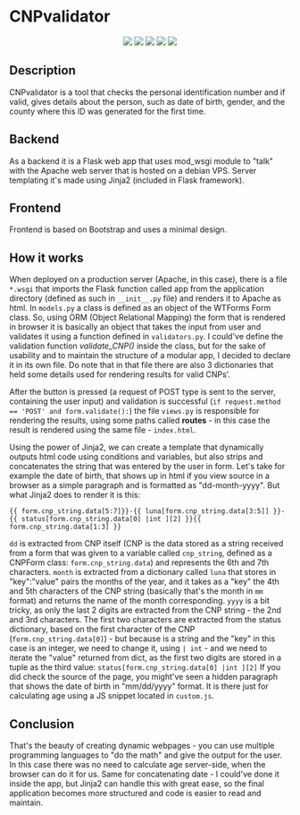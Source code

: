 # CNPvalidator

<p align="center">
  <img src="https://img.shields.io/github/repo-size/razcristea/CNPvalidator?color=green" /> <img src="https://img.shields.io/github/license/razcristea/CNPvalidator" /> <img src="https://img.shields.io/badge/python-3.7-green?logo=python&logoColor=white" /> <img src="https://img.shields.io/badge/debian-VPS-red?logo=debian&logoColor=white" /> <img src="https://img.shields.io/badge/Flask-framework-red?logo=flask&logoColor=white" />
</p>

## Description
CNPvalidator is a tool that checks the personal identification number and if valid, gives details about the person, such as date of birth, gender, and the county where this ID was generated for the first time.

## Backend
As a backend it is a Flask web app that uses mod_wsgi module to "talk" with the Apache web server that is hosted on a debian VPS. Server templating it's made using Jinja2 (included in Flask framework).

## Frontend
Frontend is based on Bootstrap and uses a minimal design.

## How it works
When deployed on a production server (Apache, in this case), there is a file `*.wsgi` that imports the Flask function called app from the application directory (defined as such in `__init__.py` file) and renders it to Apache as html.
In `models.py` a class is defined as an object of the WTForms Form class. So, using ORM (Object Relational Mapping) the form that is rendered in browser it is basically an object that takes the input from user and validates it using a function defined in `validators.py`. I could've define the validation function *validate_CNP()* inside the class, but for the sake of usability and to maintain the structure of a modular app, I decided to declare it in its own file. Do note that in that file there are also 3 dictionaries that held some details used for rendering results for valid CNPs'.

After the button is pressed (a request of POST type is sent to the server, containing the user input) and validation is successful (`if request.method == 'POST' and form.validate():`) the file `views.py` is responsible for rendering the results, using some paths called __routes__ - in this case the result is rendered using the same file - `index.html`.

Using the power of Jinja2, we can create a template that dynamically outputs html code using conditions and variables, but also strips and concatenates the string that was entered by the user in form. Let's take for example the date of birth, that shows up in html if you view source in a browser as a simple paragraph and is formatted as "dd-month-yyyy". But what Jinja2 does to render it is this:
```
{{ form.cnp_string.data[5:7]}}-{{ luna[form.cnp_string.data[3:5]] }}-{{ status[form.cnp_string.data[0] |int ][2] }}{{ form.cnp_string.data[1:3] }}
```
`dd` is extracted from CNP itself (CNP is the data stored as a string received from a form that was given to a variable called `cnp_string`, defined as a CNPForm class: `form.cnp_string.data`) and represents the 6th and 7th characters.
`month` is extracted from a dictionary called `luna` that stores in "key":"value" pairs the months of the year, and it takes as a "key" the 4th and 5th characters of the CNP string (basically that's the month in `mm` format) and returns the name of the month corresponding.
`yyyy` is a bit tricky, as only the last 2 digits are extracted from the CNP string - the 2nd and 3rd characters. The first two characters are extracted from the status dictionary, based on the first character of the CNP (`form.cnp_string.data[0]`) - but because is a string and the "key" in this case is an integer, we need to change it, using `| int` - and we need to iterate the "value" returned from dict, as the first two digits are stored in a tuple as the third value: `status[form.cnp_string.data[0] |int ][2]`
If you did check the source of the page, you might've seen a hidden paragraph that shows the date of birth in "mm/dd/yyyy" format. It is there just for calculating age using a JS snippet located in `custom.js`.

## Conclusion
That's the beauty of creating dynamic webpages - you can use multiple programming languages to "do the math" and give the output for the user. In this case there was no need to calculate age server-side, when the browser can do it for us. Same for concatenating date - I could've done it inside the app, but Jinja2 can handle this with great ease, so the final application becomes more structured and code is easier to read and maintain.
